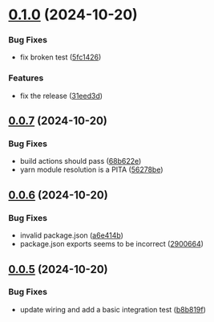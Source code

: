 # [0.1.0](https://github.com/brekk/destined/compare/v0.0.7...v0.1.0) (2024-10-20)


### Bug Fixes

* fix broken test ([5fc1426](https://github.com/brekk/destined/commit/5fc14267a3f08f711da688da6ed4ef818951bd4a))


### Features

* fix the release ([31eed3d](https://github.com/brekk/destined/commit/31eed3d4477b1d962edd250f585ada2d864e97d9))



## [0.0.7](https://github.com/brekk/destined/compare/v0.0.6...v0.0.7) (2024-10-20)


### Bug Fixes

* build actions should pass ([68b622e](https://github.com/brekk/destined/commit/68b622ec312b4feb5a0c646e7224cfd42e27e25f))
* yarn module resolution is a PITA ([56278be](https://github.com/brekk/destined/commit/56278be869d145869bb7b8698fb552845730f1c9))



## [0.0.6](https://github.com/brekk/destined/compare/v0.0.5...v0.0.6) (2024-10-20)


### Bug Fixes

* invalid package.json ([a6e414b](https://github.com/brekk/destined/commit/a6e414baa2a9e6e390743a49c552865e30a2d11c))
* package.json exports seems to be incorrect ([2900664](https://github.com/brekk/destined/commit/2900664e8c733c8f76f821ab8000ab254ae05b2b))



## [0.0.5](https://github.com/brekk/destined/compare/v0.0.2...v0.0.5) (2024-10-20)


### Bug Fixes

* update wiring and add a basic integration test ([b8b819f](https://github.com/brekk/destined/commit/b8b819f59a0145821e3f7195c02e48010cd9bb79))



